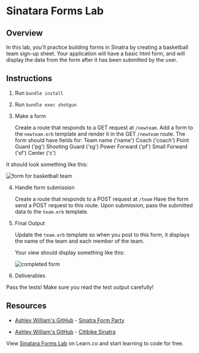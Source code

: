 # Sinatara Forms Lab

## Overview

In this lab, you'll practice building forms in Sinatra by creating a basketball team sign-up sheet. Your application will have a basic html form, and will display the data from the form after it has been submitted by the user.

## Instructions

1. Run `bundle install`

2. Run `bundle exec shotgun`

3. Make a form

   Create a route that responds to a GET request at `/newteam`.
   Add a form to the `newteam.erb` template and render it in the GET `/newteam` route.
   The form should have fields for:
    Team name ('name')
    Coach ('coach')
    Point Guard ('pg')
    Shooting Guard ('sg')
    Power Forward ('pf')
    Small Forward ('sf')
    Center ('c')

  It should look something like this:

  ![form for basketball team](https://curriculum-content.s3.amazonaws.com/web-development/Sinatra/basketball-form.png)

4. Handle form submission

   Create a route that responds to a POST request at `/team`
   Have the form send a POST request to this route.
   Upon submission, pass the submitted data to the `team.erb` template. 

5. Final Output

   Update the `team.erb` template so when you post to this form, it displays the name of the team and each member of the team.

   Your view should display something like this:

   ![completed form](https://curriculum-content.s3.amazonaws.com/web-development/Sinatra/basketball-results.png)

6. Deliverables

  Pass the tests! Make sure you read the test output carefully!

## Resources
* [Ashley William's GitHub](https://github.com/ashleygwilliams/) - [Sinatra Form Party](https://github.com/ashleygwilliams/sinatra-form-party)

* [Ashley William's GitHub](https://github.com/ashleygwilliams/) - [Citibike Sinatra](https://github.com/ashleygwilliams/citibike-sinatra)

<p data-visibility='hidden'>View <a href='https://learn.co/lessons/basic-sinatra-forms-lab' title='Sinatara Forms Lab'>Sinatara Forms Lab</a> on Learn.co and start learning to code for free.</p>
